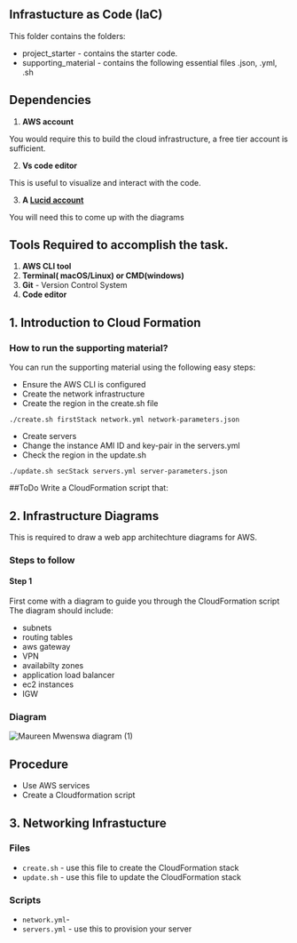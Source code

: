 ## Infrastucture as Code (IaC)

This folder contains the folders:
*  project_starter - contains the starter code.
*  supporting_material - contains the following essential files .json, .yml, .sh 

## Dependencies

1. **AWS account**


You would require this to build the cloud infrastructure, a free tier account is sufficient.

2. **Vs code editor**

This is useful to visualize and interact with the code.

3. **A [Lucid account](https://www.lucidchart.com)** 

You will need this to come up with the diagrams

## Tools Required to accomplish the task.

1. **AWS CLI tool**
2. **Terminal( macOS/Linux) or CMD(windows)**
3. **Git** - Version Control System
4. **Code editor**


## 1. Introduction to Cloud Formation

### How to run the supporting material?

You can run the supporting material using the following easy steps:

- Ensure the AWS CLI is configured
- Create the network infrastructure 
- Create the region in the create.sh file
```
./create.sh firstStack network.yml network-parameters.json
```

- Create servers
- Change the instance AMI ID and key-pair in the servers.yml
- Check the region in the update.sh
```
./update.sh secStack servers.yml server-parameters.json
```
##ToDo
Write a CloudFormation script that:





## 2. Infrastructure Diagrams

This is required to draw a web app architechture diagrams for AWS.

### Steps to follow
 
#### Step 1

First come with a diagram to guide you through the CloudFormation script
The diagram should include:
- subnets
- routing tables
- aws gateway
- VPN
- availabilty zones
- application load balancer 
- ec2 instances
- IGW

### Diagram
        
![Maureen Mwenswa diagram (1)](https://user-images.githubusercontent.com/84717663/187095613-d9d4004e-b6cf-448a-8cdc-4c0a7a79e2a2.jpeg)



## Procedure

* Use AWS services
* Create a Cloudformation script  

## 3. Networking Infrastucture

### Files

* `create.sh` - use this file to create the CloudFormation stack
* `update.sh` - use this file to update the CloudFormation stack

### Scripts
* `network.yml`-
* `servers.yml` - use this to provision your server

